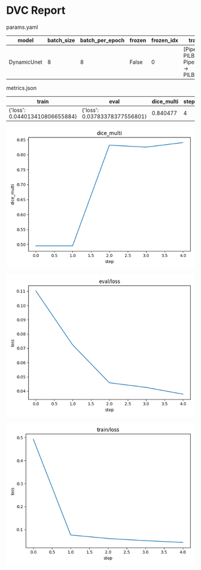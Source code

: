 # DVC Report

params.yaml

| model       |   batch_size |   batch_per_epoch | frozen   |   frozen_idx | transforms                                                      |
|-------------|--------------|-------------------|----------|--------------|-----------------------------------------------------------------|
| DynamicUnet |            8 |                 8 | False    |            0 | [Pipeline: PILBase.create, Pipeline: partial -> PILBase.create] |

metrics.json

| train                          | eval                          |   dice_multi |   step |
|--------------------------------|-------------------------------|--------------|--------|
| {'loss': 0.044013410806655884} | {'loss': 0.03783378377556801} |     0.840477 |      4 |

![static/dice_multi](static/dice_multi.png)

![static/eval/loss](static/eval/loss.png)

![static/train/loss](static/train/loss.png)
